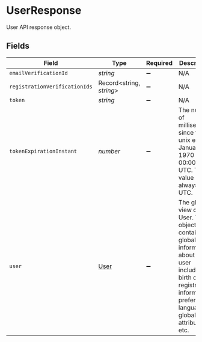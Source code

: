 # UserResponse

User API response object.


## Fields

| Field                                                                                                                                                                              | Type                                                                                                                                                                               | Required                                                                                                                                                                           | Description                                                                                                                                                                        | Example                                                                                                                                                                            |
| ---------------------------------------------------------------------------------------------------------------------------------------------------------------------------------- | ---------------------------------------------------------------------------------------------------------------------------------------------------------------------------------- | ---------------------------------------------------------------------------------------------------------------------------------------------------------------------------------- | ---------------------------------------------------------------------------------------------------------------------------------------------------------------------------------- | ---------------------------------------------------------------------------------------------------------------------------------------------------------------------------------- |
| `emailVerificationId`                                                                                                                                                              | *string*                                                                                                                                                                           | :heavy_minus_sign:                                                                                                                                                                 | N/A                                                                                                                                                                                |                                                                                                                                                                                    |
| `registrationVerificationIds`                                                                                                                                                      | Record<string, *string*>                                                                                                                                                           | :heavy_minus_sign:                                                                                                                                                                 | N/A                                                                                                                                                                                |                                                                                                                                                                                    |
| `token`                                                                                                                                                                            | *string*                                                                                                                                                                           | :heavy_minus_sign:                                                                                                                                                                 | N/A                                                                                                                                                                                |                                                                                                                                                                                    |
| `tokenExpirationInstant`                                                                                                                                                           | *number*                                                                                                                                                                           | :heavy_minus_sign:                                                                                                                                                                 | The number of milliseconds since the unix epoch: January 1, 1970 00:00:00 UTC. This value is always in UTC.                                                                        | 1659380719000                                                                                                                                                                      |
| `user`                                                                                                                                                                             | [User](../../models/shared/user.md)                                                                                                                                                | :heavy_minus_sign:                                                                                                                                                                 | The global view of a User. This object contains all global information about the user including birth date, registration information  preferred languages, global attributes, etc. |                                                                                                                                                                                    |